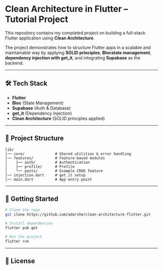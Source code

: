 # Clean Architecture in Flutter – Tutorial Project

This repository contains my completed project  on building a full-stack Flutter application using **Clean Architecture**.

The project demonstrates how to structure Flutter apps in a scalable and maintainable way by applying **SOLID principles**, **Blocstate management**, **dependency injection with get_it**, and integrating **Supabase** as the backend.

---

## 🛠️ Tech Stack

* **Flutter**
* **Bloc** (State Management)
* **Supabase** (Auth & Database)
* **get_it** (Dependency Injection)
* **Clean Architecture** (SOLID principles applied)

---

## 📂 Project Structure

```
lib/
│── core/              # Shared utilities & error handling
│── features/          # Feature-based modules
│    ├── auth/         # Authentication
│    ├── profile/      # Profile
│    └── posts/        # Example CRUD feature
│── injection.dart     # get_it setup
│── main.dart          # App entry point
```

---

## 🚀 Getting Started

```bash
# Clone the repo
git clone https://github.com/adarshm/clean-architecture-flutter.git

# Install dependencies
flutter pub get

# Run the project
flutter run
```

---

## 📝 License

